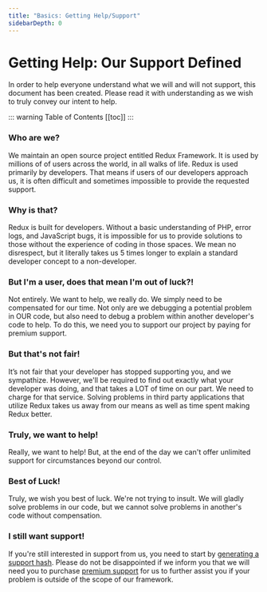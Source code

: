 ```yaml
---
title: "Basics: Getting Help/Support"
sidebarDepth: 0
---
```


# Getting Help: Our Support Defined
In order to help everyone understand what we will and will not support, this document has been created. Please read it
with understanding as we wish to truly convey our intent to help.

::: warning Table of Contents
[[toc]]
:::

### Who are we?
We maintain an open source project entitled Redux Framework. It is used by millions of of users across the 
world, in all walks of life. Redux is used primarily by developers. That means if users of our developers 
approach us, it is often difficult and sometimes impossible to provide the requested support.

### Why is that?
Redux is built for developers. Without a basic understanding of PHP, error logs, and JavaScript bugs, it is impossible 
for us to provide solutions to those without the experience of coding in those spaces. We mean no disrespect, but it 
literally takes us 5 times longer to explain a standard developer concept to a non-developer.

### But I'm a user, does that mean I'm out of luck?!
Not entirely. We want to help, we really do. We simply need to be compensated for our time. Not only are we debugging a 
potential problem in OUR code, but also need to debug a problem within another developer's code to help. To do this, we 
need you to support our project by paying for premium support.

### But that's not fair!
It’s not fair that your developer has stopped supporting you, and we sympathize. However, we'll be required to find out 
exactly what your developer was doing, and that takes a LOT of time on our part. We need to charge for that service. 
Solving problems in third party applications that utilize Redux takes us away from our means as well as time spent 
making Redux better.

### Truly, we want to help!
Really, we want to help! But, at the end of the day we can't offer unlimited support for circumstances beyond our control.

### Best of Luck!
Truly, we wish you best of luck. We're not trying to insult. We will gladly solve problems in our code, but we cannot
solve problems in another's code without compensation.

### I still want support!
If you're still interested in support from us, you need to start by [generating a support hash](basics-generating-a-support-hash.md). 
Please do not be disappointed if we inform you that we will need you to purchase [premium support](https://redux.io/extensions/premium-support) 
for us to further assist you if your problem is outside of the scope of our framework.